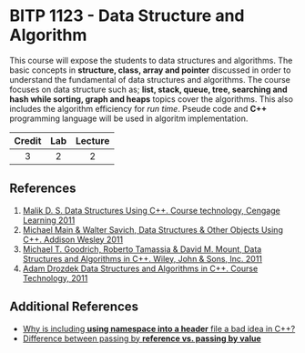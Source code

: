 # BITP 1123 - Data Structure and Algorithm

This course will expose the students to data structures and algorithms. The basic concepts in __structure, class, array and pointer__
discussed in order to understand the fundamental of data structures and algorithms. The course focuses on data structure such as; __list,
stack, queue, tree, searching and hash while sorting, graph and heaps__ topics cover the algorithms. This also includes the algorithm
efficiency for _run time_. Pseude code and __C++__ programming language will be used in algoritm implementation.

| Credit | Lab | Lecture |
|:---:|:---:|:---:|
|3|2|2|

## References
1. [Malik D. S. Data Structures Using C++. Course technology, Cengage Learning 2011][1]
2. [Michael Main & Walter Savich, Data Structures & Other Objects Using C++. Addison Wesley 2011][1]
3. [Michael T. Goodrich, Roberto Tamassia & David M. Mount, Data Structures and Algorithms in C++. Wiley, John & Sons, Inc. 2011][1]
4. [Adam Drozdek Data Structures and Algorithms in C++. Course Technology, 2011][1]

## Additional References
* [Why is including __using namespace into a header__ file a bad idea in C++?][5]
* [Difference between passing by __reference vs. passing by value__][6]





[1]: http://gen.lib.rus.ec/
[5]: http://stackoverflow.com/a/4872531
[6]: http://stackoverflow.com/a/430958
